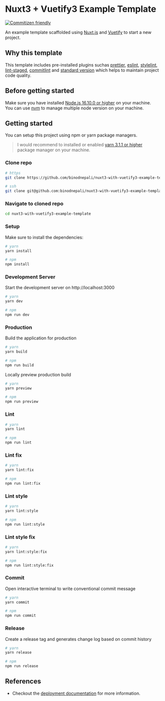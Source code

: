 # Nuxt3 + Vuetify3 Example Template

[![Commitizen friendly](https://img.shields.io/badge/commitizen-friendly-brightgreen.svg)](http://commitizen.github.io/cz-cli/)

An example template scaffolded using [Nuxt.js](https://v3.nuxtjs.org) and [Vuetify](https://next.vuetifyjs.com/) to start a new project.

## Why this template

This template includes pre-installed plugins suchas [prettier](https://prettier.io/), [eslint](https://eslint.org/), [stylelint](https://stylelint.io/), [lint-staged](https://github.com/okonet/lint-staged), [commitlint](https://commitlint.js.org/) and [standard version](https://github.com/conventional-changelog/standard-version) which helps to maintain project code quality.

## Before getting started

Make sure you have installed [Node.js 16.10.0 or higher](https://nodejs.org/en/) on your machine. You can use [nvm](https://github.com/nvm-sh/nvm) to manage multiple node version on your machine.

## Getting started

You can setup this project using npm or yarn package managers.

> I would recommend to installed or enabled [yarn 3.1.1 or higher](https://yarnpkg.com/getting-started) package manager on your machine.

### Clone repo

```bash
# https
git clone https://github.com/binodnepali/nuxt3-with-vuetify3-example-template.git

# ssh
git clone git@github.com:binodnepali/nuxt3-with-vuetify3-example-template.git
```

### Navigate to cloned repo

```bash
cd nuxt3-with-vuetify3-example-template
```

### Setup

Make sure to install the dependencies:

```bash
# yarn
yarn install

# npm
npm install
```

### Development Server

Start the development server on http://localhost:3000

```bash
# yarn
yarn dev

# npm
npm run dev
```

### Production

Build the application for production

```bash
# yarn
yarn build

# npm
npm run build
```

Locally preview production build

```bash
# yarn
yarn preview

# npm
npm run preview
```

### Lint

```bash
# yarn
yarn lint

# npm
npm run lint
```

### Lint fix

```bash
# yarn
yarn lint:fix

# npm
npm run lint:fix
```

### Lint style

```bash
# yarn
yarn lint:style

# npm
npm run lint:style
```

### Lint style fix

```bash
# yarn
yarn lint:style:fix

# npm
npm run lint:style:fix
```

### Commit

Open interactive terminal to write conventional commit message

```bash
# yarn
yarn commit

# npm
npm run commit
```

### Release

Create a release tag and generates change log based on commit history

```bash
# yarn
yarn release

# npm
npm run release
```

## References

* Checkout the [deployment documentation](https://v3.nuxtjs.org/guide/deploy/presets) for more information.
